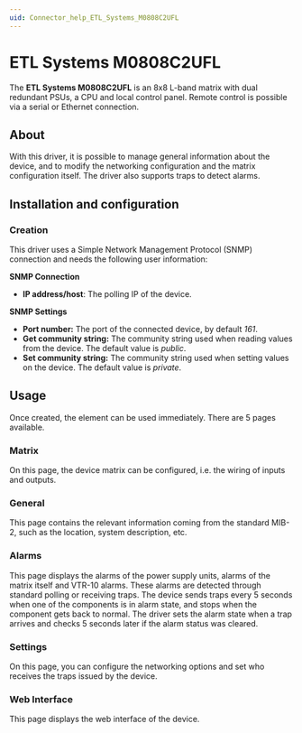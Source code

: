 ```yaml
---
uid: Connector_help_ETL_Systems_M0808C2UFL
---
```


# ETL Systems M0808C2UFL

The **ETL Systems M0808C2UFL** is an 8x8 L-band matrix with dual redundant PSUs, a CPU and local control panel. Remote control is possible via a serial or Ethernet connection.

## About

With this driver, it is possible to manage general information about the device, and to modify the networking configuration and the matrix configuration itself. The driver also supports traps to detect alarms.

## Installation and configuration

### Creation

This driver uses a Simple Network Management Protocol (SNMP) connection and needs the following user information:

**SNMP Connection**

- **IP address/host**: The polling IP of the device.

**SNMP Settings**

- **Port number:** The port of the connected device, by default *161*.
- **Get community string:** The community string used when reading values from the device. The default value is *public*.
- **Set community string:** The community string used when setting values on the device. The default value is *private*.

## Usage

Once created, the element can be used immediately. There are 5 pages available.

### Matrix

On this page, the device matrix can be configured, i.e. the wiring of inputs and outputs.

### General

This page contains the relevant information coming from the standard MIB-2, such as the location, system description, etc.

### Alarms

This page displays the alarms of the power supply units, alarms of the matrix itself and VTR-10 alarms. These alarms are detected through standard polling or receiving traps. The device sends traps every 5 seconds when one of the components is in alarm state, and stops when the component gets back to normal. The driver sets the alarm state when a trap arrives and checks 5 seconds later if the alarm status was cleared.

### Settings

On this page, you can configure the networking options and set who receives the traps issued by the device.

### Web Interface

This page displays the web interface of the device.
